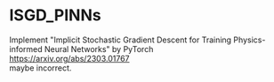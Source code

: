 # ISGD_PINNs
Implement "Implicit Stochastic Gradient Descent for Training Physics-informed Neural Networks" by PyTorch  
<https://arxiv.org/abs/2303.01767>  
maybe incorrect.